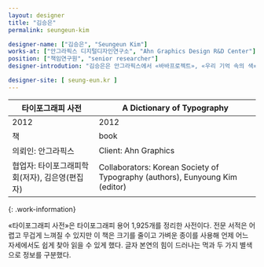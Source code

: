 ```yaml
---
layout: designer
title: "김승은"
permalink: seungeun-kim

designer-name: ["김승은", "Seungeun Kim"]
works-at: ["안그라픽스 디지털디자인연구소", "Ahn Graphics Design R&D Center"]
position: ["책임연구원", "senior researcher"]
designer-introdution: "김승은은 안그라픽스에서 «바바프로젝트», «우리 기억 속의 색» 등의 책을 만들며 디자이너로 활동했다. 이후 개인 스튜디오에서 책과 그래픽 작업을 해오다 현재는 안그라픽스 내 디지털디자인 연구소에서 종이 매체와 디지털 기술의 접점에서 작업을 이어가고 있다."

designer-site: [ seung-eun.kr ]
---
```


| 타이포그래피 사전 | A Dictionary of Typography |
|----------------|----------------|
| 2012 | 2012 |
| 책 | book |
| 의뢰인: 안그라픽스 | Client: Ahn Graphics |
| 협업자: 타이포그래피학회(저자), 김은영(편집자) | Collaborators: Korean Society of Typography (authors), Eunyoung Kim (editor) |
{: .work-information}

«타이포그래피 사전»은 타이포그래피 용어 1,925개를 정리한 사전이다. 전문 서적은 어렵고 무겁게 느껴질 수 있지만 이 책은 크기를 줄이고 가벼운 종이를 사용해 언제 어느 자세에서도 쉽게 찾아 읽을 수 있게 했다. 글자 본연의 힘이 드러나는 먹과 두 가지 별색으로 정보를 구분했다.

